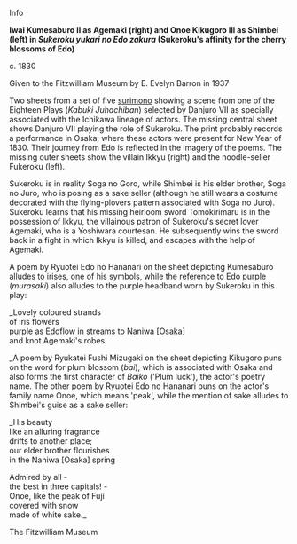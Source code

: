 Info

**Iwai Kumesaburo II as Agemaki (right) and Onoe Kikugoro III as Shimbei (left) in _Sukeroku yukari no Edo zakura_ (Sukeroku's affinity for the cherry blossoms of Edo)**

c. 1830

Given to the Fitzwilliam Museum by E. Evelyn Barron in 1937

Two sheets from a set of five [surimono](/theme/surimono-and-special-printing-effects) showing a scene from one of the Eighteen Plays (_Kabuki Juhachiban_) selected by Danjuro VII as specially associated with the Ichikawa lineage of actors. The missing central sheet shows Danjuro VII playing the role of Sukeroku. The print probably records a performance in Osaka, where these actors were present for New Year of 1830. Their journey from Edo is reflected in the imagery of the poems. The missing outer sheets show the villain Ikkyu (right) and the noodle-seller Fukeroku (left).

Sukeroku is in reality Soga no Goro, while Shimbei is his elder brother, Soga no Juro, who is posing as a sake seller (although he still wears a costume decorated with the flying-plovers pattern associated with Soga no Juro). Sukeroku learns that his missing heirloom sword Tomokirimaru is in the possession of Ikkyu, the villainous patron of Sukeroku's secret lover Agemaki, who is a Yoshiwara courtesan. He subsequently wins the sword back in a fight in which Ikkyu is killed, and escapes with the help of Agemaki.

A poem by Ryuotei Edo no Hananari on the sheet depicting Kumesaburo alludes to irises, one of his symbols, while the reference to Edo purple (_murasaki_) also alludes to the purple headband worn by Sukeroku in this play:

_Lovely coloured strands  
of iris flowers  
purple as Edoflow in streams to Naniwa \[Osaka\]  
and knot Agemaki's robes.  

_A poem by Ryukatei Fushi Mizugaki on the sheet depicting Kikugoro puns on the word for plum blossom (_bai_), which is associated with Osaka and also forms the first character of _Baiko_ ('Plum luck'), the actor's poetry name. The other poem by Ryuotei Edo no Hananari puns on the actor's family name Onoe, which means 'peak', while the mention of sake alludes to Shimbei's guise as a sake seller:

_His beauty  
like an alluring fragrance  
drifts to another place;  
our elder brother flourishes  
in the Naniwa \[Osaka\] spring  

Admired by all -  
the best in three capitals! -  
Onoe, like the peak of Fuji  
covered with snow  
made of white sake._



The Fitzwilliam Museum
